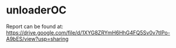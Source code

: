 # unloaderOC

Report can be found at:
https://drive.google.com/file/d/1XYG8ZRYmH6HhG4FQ5Sv0v7tIPo-A9bES/view?usp=sharing